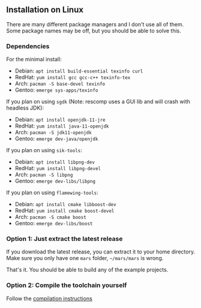 ## Installation on Linux

There are many different package managers and I don't use all of them.
Some package names may be off, but you should be able to solve this.


### Dependencies

For the minimal install:
 * Debian: `apt install build-essential texinfo curl`
 * RedHat: `yum install gcc gcc-c++ texinfo-tex`
 * Arch: `pacman -S base-devel texinfo`
 * Gentoo: `emerge sys-apps/texinfo`

If you plan on using `sgdk` (Note: rescomp uses a GUI lib and will crash with headless JDK):
 * Debian: `apt install openjdk-11-jre`
 * RedHat: `yum install java-11-openjdk`
 * Arch: `pacman -S jdk11-openjdk`
 * Gentoo: `emerge dev-java/openjdk`

If you plan on using `sik-tools`:
 * Debian: `apt install libpng-dev`
 * RedHat: `yum install libpng-devel`
 * Arch: `pacman -S libpng`
 * Gentoo: `emerge dev-libs/libpng`

If you plan on using `flamewing-tools`:
 * Debian: `apt install cmake libboost-dev`
 * RedHat: `yum install cmake boost-devel`
 * Arch: `pacman -S cmake boost`
 * Gentoo: `emerge dev-libs/boost`
 
### Option 1: Just extract the latest release

If you download the latest release, you can extract it to your home directory.
Make sure you only have one `mars` folder, `~/mars/mars` is wrong.

That's it. You should be able to build any of the example projects.


### Option 2: Compile the toolchain yourself

Follow the [compilation instructions](compiling.md)
